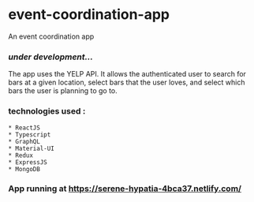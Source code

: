 # event-coordination-app
An event coordination app

### *under development...*

The app uses the YELP API. It allows the authenticated user to search for bars at a given location, select bars that the user loves, and select which bars the user is planning to go to.

### technologies used :
    * ReactJS
    * Typescript
    * GraphQL
    * Material-UI
    * Redux
    * ExpressJS
    * MongoDB

### App running at https://serene-hypatia-4bca37.netlify.com/

